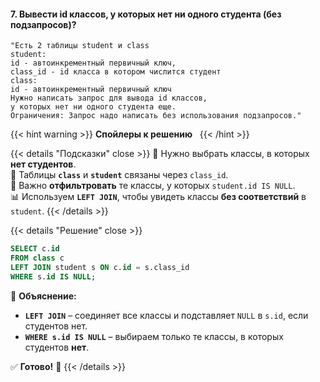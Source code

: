 #### 7. Вывести id классов, у которых нет ни одного студента (без подзапросов)?

```
"Есть 2 таблицы student и class
student:
id - автоинкрементный первичный ключ,
class_id - id класса в котором числится студент
class:
id - автоинкрементный первичный ключ
Нужно написать запрос для вывода id классов,
у которых нет ни одного студента еще.
Ограничения: Запрос надо написать без использования подзапросов."

```


{{< hint warning >}}
**Спойлеры к решению**  
{{< /hint >}}

{{< details "Подсказки" close >}}
🎯 Нужно выбрать классы, в которых **нет студентов**.  
🔗 Таблицы **`class`** и **`student`** связаны через `class_id`.  
🛑 Важно **отфильтровать** те классы, у которых `student.id IS NULL`.  
📊 Используем **`LEFT JOIN`**, чтобы увидеть классы **без соответствий** в `student`.
{{< /details >}}

{{< details "Решение" close >}}

```sql
SELECT c.id 
FROM class c
LEFT JOIN student s ON c.id = s.class_id
WHERE s.id IS NULL;
```

📌 **Объяснение:**

- **`LEFT JOIN`** – соединяет все классы и подставляет `NULL` в `s.id`, если студентов нет.
- **`WHERE s.id IS NULL`** – выбираем только те классы, в которых студентов **нет**.

✅ **Готово!** 🚀
{{< /details >}}

